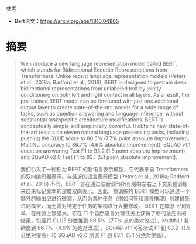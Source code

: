 
参考

- Bert论文：https://arxiv.org/abs/1810.04805



# 摘要
> We introduce a new language representation model called BERT, which stands for Bidirectional Encoder Representations from Transformers. Unlike recent language representation models (Peters et al., 2018a; Radford et al., 2018), BERT is designed to pretrain deep bidirectional representations from unlabeled text by jointly conditioning on both left and right context in all layers. As a result, the pre-trained BERT model can be finetuned with just one additional output layer to create state-of-the-art models for a wide range of tasks, such as question answering and language inference, without substantial taskspecific architecture modifications. BERT is conceptually simple and empirically powerful. It obtains new state-of-the-art results on eleven natural language processing tasks, including pushing the GLUE score to 80.5% (7.7% point absolute improvement), MultiNLI accuracy to 86.7% (4.6% absolute improvement), SQuAD v1.1 question answering Test F1 to 93.2 (1.5 point absolute improvement) and SQuAD v2.0 Test F1 to 83.1 (5.1 point absolute improvement).
>
> 我们引入了一种称为 BERT 的新语言表示模型，它代表来自 Transformers 的双向编码器表示。与最近的语言表示模型 (Peters et al., 2018a; Radford et al., 2018) 不同，BERT 旨在通过联合调节所有层的左右上下文来预训练来自未标记文本的深度双向表示。因此，预训练的 BERT 模型可以通过一个额外的输出层进行微调，从而为各种任务（例如问答和语言推理）创建最先进的模型，而无需对特定于任务的架构进行大量修改。 BERT 在概念上很简单，在经验上很强大。它在 11 个自然语言处理任务上获得了新的最先进的结果，包括将 GLUE 分数推到 80.5%（7.7% 点的绝对改进），MultiNLI 准确度到 86.7%（4.6% 的绝对改进），SQuAD v1.1问答测试 F1 到 93.2（1.5 分绝对提高）和 SQuAD v2.0 测试 F1 到 83.1（5.1 分绝对提高）。



